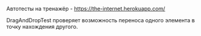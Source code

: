 Автотесты на тренажёр - https://the-internet.herokuapp.com/

DragAndDropTest проверяет возможность переноса одного элемента в точку нахождения другого.